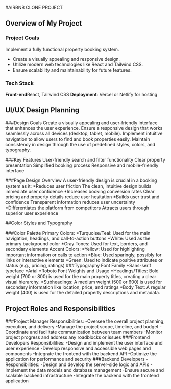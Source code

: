 #AIRBNB CLONE PROJECT

## Overview of My Project 

### Project Goals
Implement a fully functional property booking system.
- Create a visually appealing and responsive design.
- Utilize modern web technologies like React and Tailwind CSS.
- Ensure scalability and maintainability for future features.

### Tech Stack
**Front-end**React, Tailwind CSS 
**Deployment**: Vercel or Netlify for hosting




## UI/UX Design Planning

###Design Goals
Create a visually appealing and user-friendly interface that enhances the user experience.
Ensure a responsive design that works seamlessly across all devices (desktop, tablet, mobile).
Implement intuitive navigation to allow users to find and book properties easily.
Maintain consistency in design through the use of predefined styles, colors, and typography.

###Key Features
User-friendly search and filter functionality
Clear property presentation
Simplified booking process
Responsive and mobile-friendly interface

###Page Design Overview
A user-friendly design is crucial in a booking system as it:
*Reduces user friction
The clean, intuitive design builds immediate user confidence
*Increases booking conversion rates
Clear pricing and property details reduce user hesitation
*Builds user trust and confidence
Transparent information reduces user uncertainty
*Differentiates the platform from competitors
Attracts users through superior user experience



##Color Styles and Typography

###Color Palette
Primary Colors:
*Turquoise/Teal: Used for the main navigation, headings, and call-to-action buttons
*White: Used as the primary background color
*Gray Tones: Used for text, borders, and secondary elements
Accent Colors:
*Yellow: Used for highlighting important information or calls to action
*Blue: Used sparingly, possibly for links or interactive elements
*Green: Used to indicate positive attributes or status (e.g., pricing, ratings)
###Typography
Font Family
*Sans-serif typeface
*Arial
*Roboto
Font Weights and Usage
*Headings/Titles: Bold weight (700 or 800) is used for the main property titles, creating a clear visual hierarchy.
*Subheadings: A medium weight (500 or 600) is used for secondary information like location, price, and ratings
*Body Text: A regular weight (400) is used for the detailed property descriptions and metadata.




## Project Roles and Responsibilities
###Project Manager
Responsibilities:
-Oversee the overall project planning, execution, and delivery
-Manage the project scope, timeline, and budget
-Coordinate and facilitate communication between team members
-Monitor project progress and address any roadblocks or issues
###Frontend Developers
Responsibilities:
-Design and implement the user interface and user experience
-Develop responsive and accessible web pages and components
-Integrate the frontend with the backend API
-Optimize the application for performance and security
###Backend Developers
-Responsibilities:
-Design and develop the server-side logic and APIs
-Implement the data models and database management
-Ensure secure and scalable backend infrastructure
-Integrate the backend with the frontend application
